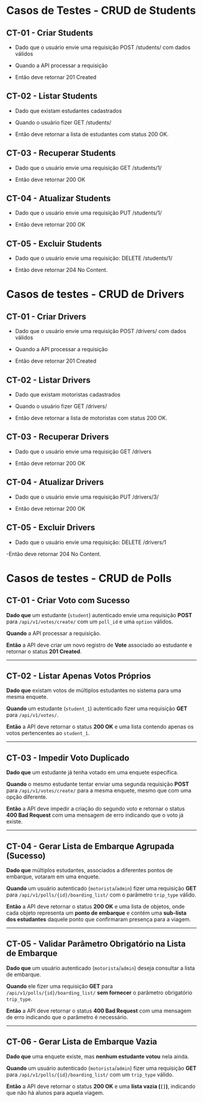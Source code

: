# Casos de Testes - CRUD de Students 

## CT-01 - Criar Students
- Dado que o usuário envie uma requisição POST /students/ com dados válidos

- Quando a API processar a requisição

- Então deve retornar 201 Created

## CT-02 - Listar Students
- Dado que existam estudantes cadastrados

- Quando o usuário fizer GET /students/

- Então deve retornar a lista de estudantes com status 200 OK.

## CT-03 - Recuperar Students
- Dado que o usuário envie uma requisição  GET /students/1/

- Então deve retornar 200 OK 

## CT-04 - Atualizar Students
- Dado que o usuário envie uma requisição PUT /students/1/

- Então deve retornar 200 OK 

## CT-05 - Excluir Students
- Dado que o usuário envie uma requisição: DELETE /students/1/

- Então deve retornar 204 No Content.



# Casos de testes - CRUD de Drivers
## CT-01 - Criar Drivers
- Dado que o usuário envie uma requisição POST /drivers/ com dados válidos

- Quando a API processar a requisição

- Então deve retornar 201 Created

## CT-02 - Listar Drivers
- Dado que existam motoristas cadastrados

- Quando o usuário fizer GET /drivers/

- Então deve retornar a lista de motoristas com status 200 OK.

## CT-03 - Recuperar Drivers
- Dado que o usuário envie uma requisição  GET /drivers

- Então deve retornar 200 OK 

## CT-04 - Atualizar Drivers
- Dado que o usuário envie uma requisição PUT /drivers/3/

- Então deve retornar 200 OK 

## CT-05 - Excluir Drivers
- Dado que o usuário envie uma requisição: DELETE /drivers/1

-Então deve retornar 204 No Content.


# Casos de testes - CRUD de Polls
## CT-01 - Criar Voto com Sucesso
**Dado que** um estudante (`student`) autenticado envie uma requisição **POST** para `/api/v1/votes/create/` com um `poll_id` e uma `option` válidos.  

**Quando** a API processar a requisição.  

**Então** a API deve criar um novo registro de **Vote** associado ao estudante e retornar o status **201 Created**.  

---

## CT-02 - Listar Apenas Votos Próprios
**Dado que** existam votos de múltiplos estudantes no sistema para uma mesma enquete.  

**Quando** um estudante (`student_1`) autenticado fizer uma requisição **GET** para `/api/v1/votes/`.  

**Então** a API deve retornar o status **200 OK** e uma lista contendo apenas os votos pertencentes ao `student_1`.  

---

## CT-03 - Impedir Voto Duplicado
**Dado que** um estudante já tenha votado em uma enquete específica.  

**Quando** o mesmo estudante tentar enviar uma segunda requisição **POST** para `/api/v1/votes/create/` para a mesma enquete, mesmo que com uma opção diferente.  

**Então** a API deve impedir a criação do segundo voto e retornar o status **400 Bad Request** com uma mensagem de erro indicando que o voto já existe.  

---

## CT-04 - Gerar Lista de Embarque Agrupada (Sucesso)
**Dado que** múltiplos estudantes, associados a diferentes pontos de embarque, votaram em uma enquete.  

**Quando** um usuário autenticado (`motorista`/`admin`) fizer uma requisição **GET** para `/api/v1/polls/{id}/boarding_list/` com o parâmetro `trip_type` válido.  

**Então** a API deve retornar o status **200 OK** e uma lista de objetos, onde cada objeto representa um **ponto de embarque** e contém uma **sub-lista dos estudantes** daquele ponto que confirmaram presença para a viagem.  

---

## CT-05 - Validar Parâmetro Obrigatório na Lista de Embarque
**Dado que** um usuário autenticado (`motorista`/`admin`) deseja consultar a lista de embarque.  

**Quando** ele fizer uma requisição **GET** para `/api/v1/polls/{id}/boarding_list/` **sem fornecer** o parâmetro obrigatório `trip_type`.  

**Então** a API deve retornar o status **400 Bad Request** com uma mensagem de erro indicando que o parâmetro é necessário.  

---

## CT-06 - Gerar Lista de Embarque Vazia
**Dado que** uma enquete existe, mas **nenhum estudante votou** nela ainda.  

**Quando** um usuário autenticado (`motorista`/`admin`) fizer uma requisição **GET** para `/api/v1/polls/{id}/boarding_list/` com um `trip_type` válido.  

**Então** a API deve retornar o status **200 OK** e uma **lista vazia (`[]`)**, indicando que não há alunos para aquela viagem.  